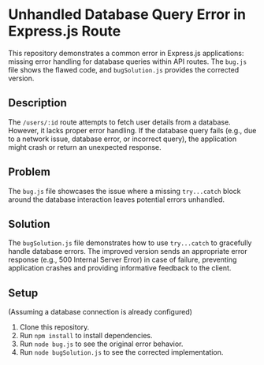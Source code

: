 # Unhandled Database Query Error in Express.js Route

This repository demonstrates a common error in Express.js applications:  missing error handling for database queries within API routes. The `bug.js` file shows the flawed code, and `bugSolution.js` provides the corrected version.

## Description

The `/users/:id` route attempts to fetch user details from a database. However, it lacks proper error handling. If the database query fails (e.g., due to a network issue, database error, or incorrect query), the application might crash or return an unexpected response.

## Problem

The `bug.js` file showcases the issue where a missing `try...catch` block around the database interaction leaves potential errors unhandled.

## Solution

The `bugSolution.js` file demonstrates how to use `try...catch` to gracefully handle database errors.  The improved version sends an appropriate error response (e.g., 500 Internal Server Error) in case of failure, preventing application crashes and providing informative feedback to the client.

## Setup

(Assuming a database connection is already configured)

1.  Clone this repository.
2.  Run `npm install` to install dependencies.
3.  Run `node bug.js` to see the original error behavior.
4.  Run `node bugSolution.js` to see the corrected implementation.